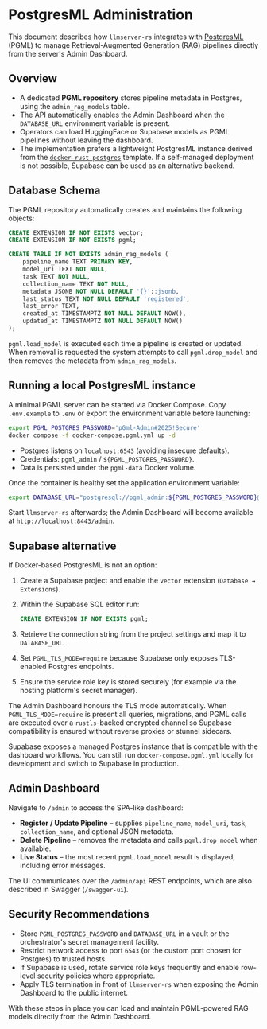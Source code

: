 # PostgresML Administration

This document describes how `llmserver-rs` integrates with [PostgresML](https://postgresml.org/) (PGML) to manage Retrieval-Augmented Generation (RAG) pipelines directly from the server's Admin Dashboard.

## Overview

* A dedicated **PGML repository** stores pipeline metadata in Postgres, using the `admin_rag_models` table.
* The API automatically enables the Admin Dashboard when the `DATABASE_URL` environment variable is present.
* Operators can load HuggingFace or Supabase models as PGML pipelines without leaving the dashboard.
* The implementation prefers a lightweight PostgresML instance derived from the [`docker-rust-postgres`](https://github.com/docker/docker-rust-postgres/) template. If a self-managed deployment is not possible, Supabase can be used as an alternative backend.

## Database Schema

The PGML repository automatically creates and maintains the following objects:

```sql
CREATE EXTENSION IF NOT EXISTS vector;
CREATE EXTENSION IF NOT EXISTS pgml;

CREATE TABLE IF NOT EXISTS admin_rag_models (
    pipeline_name TEXT PRIMARY KEY,
    model_uri TEXT NOT NULL,
    task TEXT NOT NULL,
    collection_name TEXT NOT NULL,
    metadata JSONB NOT NULL DEFAULT '{}'::jsonb,
    last_status TEXT NOT NULL DEFAULT 'registered',
    last_error TEXT,
    created_at TIMESTAMPTZ NOT NULL DEFAULT NOW(),
    updated_at TIMESTAMPTZ NOT NULL DEFAULT NOW()
);
```

`pgml.load_model` is executed each time a pipeline is created or updated. When removal is requested the system attempts to call `pgml.drop_model` and then removes the metadata from `admin_rag_models`.

## Running a local PostgresML instance

A minimal PGML server can be started via Docker Compose. Copy `.env.example` to `.env` or export the environment variable before launching:

```bash
export PGML_POSTGRES_PASSWORD='pGml-Admin#2025!Secure'
docker compose -f docker-compose.pgml.yml up -d
```

* Postgres listens on `localhost:6543` (avoiding insecure defaults).
* Credentials: `pgml_admin` / `${PGML_POSTGRES_PASSWORD}`.
* Data is persisted under the `pgml-data` Docker volume.

Once the container is healthy set the application environment variable:

```bash
export DATABASE_URL="postgresql://pgml_admin:${PGML_POSTGRES_PASSWORD}@localhost:6543/pgml"
```

Start `llmserver-rs` afterwards; the Admin Dashboard will become available at `http://localhost:8443/admin`.

## Supabase alternative

If Docker-based PostgresML is not an option:

1. Create a Supabase project and enable the `vector` extension (`Database → Extensions`).
2. Within the Supabase SQL editor run:

   ```sql
   CREATE EXTENSION IF NOT EXISTS pgml;
   ```

3. Retrieve the connection string from the project settings and map it to `DATABASE_URL`.
4. Set `PGML_TLS_MODE=require` because Supabase only exposes TLS-enabled Postgres endpoints.
5. Ensure the service role key is stored securely (for example via the hosting platform's secret manager).

The Admin Dashboard honours the TLS mode automatically. When `PGML_TLS_MODE=require` is present all queries, migrations, and PGML calls are executed over a `rustls`-backed encrypted channel so Supabase compatibility is ensured without reverse proxies or stunnel sidecars.

Supabase exposes a managed Postgres instance that is compatible with the dashboard workflows. You can still run `docker-compose.pgml.yml` locally for development and switch to Supabase in production.

## Admin Dashboard

Navigate to `/admin` to access the SPA-like dashboard:

* **Register / Update Pipeline** – supplies `pipeline_name`, `model_uri`, `task`, `collection_name`, and optional JSON metadata.
* **Delete Pipeline** – removes the metadata and calls `pgml.drop_model` when available.
* **Live Status** – the most recent `pgml.load_model` result is displayed, including error messages.

The UI communicates over the `/admin/api` REST endpoints, which are also described in Swagger (`/swagger-ui`).

## Security Recommendations

* Store `PGML_POSTGRES_PASSWORD` and `DATABASE_URL` in a vault or the orchestrator's secret management facility.
* Restrict network access to port `6543` (or the custom port chosen for Postgres) to trusted hosts.
* If Supabase is used, rotate service role keys frequently and enable row-level security policies where appropriate.
* Apply TLS termination in front of `llmserver-rs` when exposing the Admin Dashboard to the public internet.

With these steps in place you can load and maintain PGML-powered RAG models directly from the Admin Dashboard.
